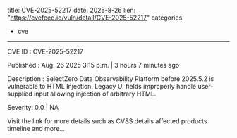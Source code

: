  
title: CVE-2025-52217
date: 2025-8-26
lien: "https://cvefeed.io/vuln/detail/CVE-2025-52217"
categories:
  - cve
---

CVE ID : CVE-2025-52217

Published :  Aug. 26
2025
3:15 p.m. | 3 hours
7 minutes ago

Description : SelectZero Data Observability Platform before 2025.5.2 is vulnerable to HTML Injection. Legacy UI fields improperly handle user-supplied input
allowing injection of arbitrary HTML.

Severity: 0.0 | NA

Visit the link for more details
such as CVSS details
affected products
timeline
and more...
